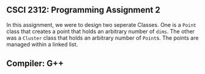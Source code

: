 ## CSCI 2312: Programming Assignment 2

In this assignment, we were to design two seperate Classes. One is a `Point` class that creates a point that holds an arbitrary number of `dims`. The other was a `Cluster` class that holds an arbitrary number of `Point`s. The points are managed within a linked list. 

## Compiler: G++
